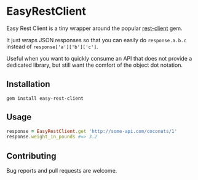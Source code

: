 # EasyRestClient

Easy Rest Client is a tiny wrapper around the popular
[rest-client](https://github.com/rest-client/rest-client)
gem.

It just wraps JSON responses so that you can easily do `response.a.b.c` instead of `response['a']['b']['c']`.

Useful when you want to quickly consume an API that does not provide a dedicated library, but still want the comfort of the object dot notation.

## Installation

    gem install easy-rest-client

## Usage

```ruby
response = EasyRestClient.get 'http://some-api.com/coconuts/1'
response.weight_in_pounds #=> 3.2
```

## Contributing

Bug reports and pull requests are welcome.
